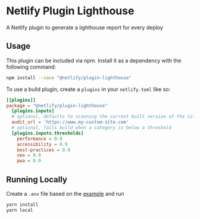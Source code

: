 # Netlify Plugin Lighthouse

A Netlify plugin to generate a lighthouse report for every deploy

## Usage

This plugin can be included via npm. Install it as a dependency with the following command:

```bash
npm install --save "@netlify/plugin-lighthouse"
```

To use a build plugin, create a `plugins` in your `netlify.toml` like so:

```toml
[[plugins]]
package = "@netlify/plugin-lighthouse"
  [plugins.inputs]
  # optional, defaults to scanning the current built version of the site
  audit_url = 'https://www.my-custom-site.com'
  # optional, fails build when a category is below a threshold
  [plugins.inputs.thresholds]
    performance = 0.9
    accessibility = 0.9
    best-practices = 0.9
    seo = 0.9
    pwa = 0.9
```

## Running Locally

Create a `.env` file based on the [example](.env.example) and run

```bash
yarn install
yarn local
```
